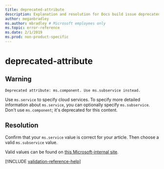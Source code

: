 ```yaml
---
title: deprecated-attribute
description: Explanation and resolution for Docs build issue deprecated-attribute
author: meganbradley
ms.author: mbradley # Microsoft employees only
ms.topic: error-reference
ms.date: 2/1/2019
ms.prod: non-product-specific
---
```

# deprecated-attribute

## Warning

`Deprecated attribute: ms.component. Use ms.subservice instead.`

Use `ms.service` to specify cloud services. To specify more detailed information about `ms.service`, you can optionally specify `ms.subservice`. Don't use `ms.component`; it's deprecated for this content.

## Resolution

Confirm that your `ms.service` value is correct for your article. Then choose a valid `ms.subservice` value.

Valid values can be found on [this Microsoft-internal site](https://docsmetadatatool.azurewebsites.net/allowlists).

<!--make sure to add this file to your includes folder and verify the path-->
[!INCLUDE [validation-reference-help](includes/validation-reference-help.md)]
